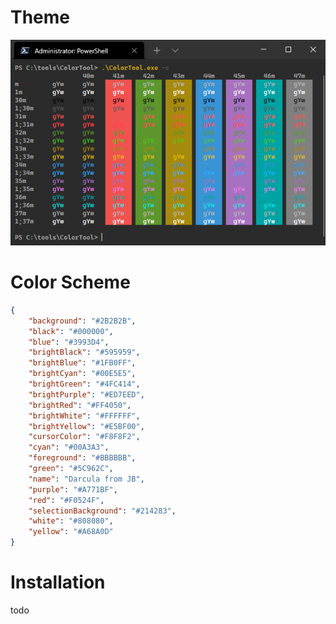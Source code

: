 # Theme
![Darcula theme for Windows Terminal from JB](../images/WindowsTerminal_xu1JPCCozN.png)

# Color Scheme

```json
{
    "background": "#2B2B2B",
    "black": "#000000",
    "blue": "#3993D4",
    "brightBlack": "#595959",
    "brightBlue": "#1FB0FF",
    "brightCyan": "#00E5E5",
    "brightGreen": "#4FC414",
    "brightPurple": "#ED7EED",
    "brightRed": "#FF4050",
    "brightWhite": "#FFFFFF",
    "brightYellow": "#E5BF00",
    "cursorColor": "#F8F8F2",
    "cyan": "#00A3A3",
    "foreground": "#BBBBBB",
    "green": "#5C962C",
    "name": "Darcula from JB",
    "purple": "#A771BF",
    "red": "#F0524F",
    "selectionBackground": "#214283",
    "white": "#808080",
    "yellow": "#A68A0D"
}
```

# Installation
todo
